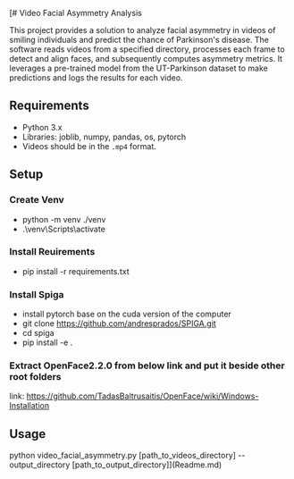 [# Video Facial Asymmetry Analysis

This project provides a solution to analyze facial asymmetry in videos of smiling individuals and predict the chance of Parkinson's disease. The software reads videos from a specified directory, processes each frame to detect and align faces, and subsequently computes asymmetry metrics. It leverages a pre-trained model from the UT-Parkinson dataset to make predictions and logs the results for each video.


## Requirements
- Python 3.x
- Libraries: joblib, numpy, pandas, os, pytorch
- Videos should be in the `.mp4` format.


## Setup

### Create Venv
- python -m venv ./venv
- .\venv\Scripts\activate

### Install Reuirements
- pip install -r requirements.txt

### Install Spiga
- install pytorch base on the cuda version of the computer
- git clone https://github.com/andresprados/SPIGA.git
- cd spiga
- pip install -e .

### Extract OpenFace2.2.0 from below link and put it beside other root folders

link: https://github.com/TadasBaltrusaitis/OpenFace/wiki/Windows-Installation

## Usage
python video_facial_asymmetry.py \[path_to_videos_directory\] --output_directory \[path_to_output_directory\]](Readme.md)
